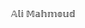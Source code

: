 𝔸𝕝𝕚 𝕄𝕒𝕙𝕞𝕠𝕦𝕕
<html lang="ar" dir="rtl">
<head>
    <meta charset="UTF-8">
    <meta name="viewport" content="width=device-width, initial-scale=1.0">
    <title>حاسبة تطور رأس المال في التداول</title>
    <script src="https://cdn.jsdelivr.net/npm/chart.js"></script>
    <style>
        * {
            margin: 0;
            padding: 0;
            box-sizing: border-box;
            border-radius: 0;
        }

        :root {
            --bg-color: #ffffff;
            --text-color: #333333;
            --input-bg: #f5f5f5;
            --input-border: #ddd;
            --button-bg: #007bff;
            --button-hover: #0056b3;
            --card-bg: #ffffff;
            --card-border: #e0e0e0;
        }

        [data-theme="dark"] {
            --bg-color: #1a1a1a;
            --text-color: #ffffff;
            --input-bg: #2d2d2d;
            --input-border: #444;
            --button-bg: #0d6efd;
            --button-hover: #0b5ed7;
            --card-bg: #2d2d2d;
            --card-border: #444;
        }

        body {
            font-family: 'Segoe UI', Tahoma, Geneva, Verdana, sans-serif;
            background-color: var(--bg-color);
            color: var(--text-color);
            line-height: 1.6;
            transition: all 0.3s ease;
            min-height: 100vh;
        }

        .container {
            max-width: 1400px;
            margin: 0 auto;
            padding: 10px;
            min-height: 100vh;
        }

        .header {
            text-align: center;
            margin-bottom: 20px;
            padding: 10px;
        }

        .header h1 {
            font-size: clamp(1.5rem, 4vw, 2.5rem);
            margin-bottom: 5px;
        }

        .header p {
            font-size: clamp(0.9rem, 2vw, 1.1rem);
        }

        .theme-toggle {
            position: fixed;
            top: 10px;
            left: 10px;
            background: var(--button-bg);
            color: white;
            border: none;
            padding: 8px 12px;
            cursor: pointer;
            transition: background-color 0.3s ease;
            z-index: 1000;
            font-size: clamp(0.8rem, 2vw, 1rem);
        }

        .theme-toggle:hover {
            background: var(--button-hover);
        }

        .main-content {
            display: flex;
            flex-direction: column;
            gap: 15px;
        }

        .inputs-section {
            background: var(--card-bg);
            border: 1px solid var(--card-border);
            padding: 15px;
            width: 100%;
        }

        .chart-section {
            background: var(--card-bg);
            border: 1px solid var(--card-border);
            padding: 15px;
            min-height: 400px;
            width: 100%;
        }

        .input-grid {
            display: grid;
            grid-template-columns: 1fr;
            gap: 15px;
        }

        .input-group {
            display: flex;
            flex-direction: column;
        }

        .input-group label {
            margin-bottom: 5px;
            font-weight: 600;
            font-size: clamp(0.9rem, 2vw, 1rem);
        }

        .input-group input {
            width: 100%;
            padding: 10px;
            background: var(--input-bg);
            border: 1px solid var(--input-border);
            color: var(--text-color);
            font-size: clamp(0.9rem, 2vw, 1rem);
            transition: border-color 0.3s ease;
        }

        .input-group input:focus {
            outline: none;
            border-color: var(--button-bg);
        }

        .ratio-input-group {
            display: flex;
            align-items: center;
            gap: 8px;
        }

        .ratio-input {
            flex: 1;
            min-width: 60px;
        }

        .ratio-separator {
            font-weight: bold;
            font-size: 1.2rem;
        }

        .calculate-btn {
            width: 100%;
            padding: 12px;
            background: var(--button-bg);
            color: white;
            border: none;
            font-size: clamp(1rem, 2.5vw, 1.2rem);
            font-weight: 600;
            cursor: pointer;
            transition: background-color 0.3s ease;
            margin-top: 15px;
        }

        .calculate-btn:hover {
            background: var(--button-hover);
        }

        .results {
            margin-top: 15px;
            padding: 15px;
            background: var(--input-bg);
            border: 1px solid var(--input-border);
        }

        .results h3 {
            margin-bottom: 10px;
            font-size: clamp(1rem, 2.5vw, 1.2rem);
        }

        .result-item {
            display: flex;
            justify-content: space-between;
            margin-bottom: 8px;
            padding: 6px 0;
            border-bottom: 1px solid var(--input-border);
            font-size: clamp(0.9rem, 2vw, 1rem);
        }

        .result-item:last-child {
            border-bottom: none;
        }

        .result-label {
            font-weight: 600;
        }

        .result-value {
            font-weight: bold;
            color: var(--button-bg);
        }

        .chart-section h2 {
            margin-bottom: 15px;
            font-size: clamp(1.1rem, 2.5vw, 1.3rem);
        }

        #capitalChart {
            max-height: 350px;
            width: 100% !important;
            height: auto !important;
        }

        /* Tablet styles */
        @media (min-width: 768px) {
            .container {
                padding: 20px;
            }

            .main-content {
                flex-direction: row;
                gap: 20px;
            }

            .inputs-section {
                flex: 1;
                min-width: 300px;
                max-width: 400px;
            }

            .chart-section {
                flex: 2;
                min-height: 500px;
            }

            .input-grid {
                grid-template-columns: 1fr;
                gap: 18px;
            }

            .inputs-section,
            .chart-section {
                padding: 20px;
            }

            #capitalChart {
                max-height: 400px;
            }
        }

        /* Desktop styles */
        @media (min-width: 1024px) {
            .container {
                padding: 30px;
            }

            .main-content {
                gap: 30px;
            }

            .inputs-section {
                padding: 25px;
            }

            .chart-section {
                padding: 25px;
                min-height: 600px;
            }

            .input-grid {
                gap: 20px;
            }

            #capitalChart {
                max-height: 500px;
            }
        }

        /* Large desktop styles */
        @media (min-width: 1200px) {
            .input-grid {
                grid-template-columns: 1fr 1fr;
                gap: 15px 20px;
            }

            .calculate-btn {
                grid-column: 1 / -1;
            }

            .results {
                grid-column: 1 / -1;
            }
        }

        /* Small mobile adjustments */
        @media (max-width: 480px) {
            .container {
                padding: 8px;
            }

            .theme-toggle {
                position: relative;
                top: auto;
                left: auto;
                margin-bottom: 10px;
                width: 100%;
            }

            .inputs-section,
            .chart-section {
                padding: 12px;
            }

            .input-group input {
                padding: 8px;
            }

            .calculate-btn {
                padding: 10px;
            }

            #capitalChart {
                max-height: 250px;
            }
        }

        /* Very small screens */
        @media (max-width: 320px) {
            .ratio-input-group {
                flex-direction: column;
                gap: 5px;
            }

            .ratio-separator {
                display: none;
            }
        }
    </style>
</head>
<body>
    <div class="container">
        <button class="theme-toggle" onclick="toggleTheme()">🌙 الوضع الليلي</button>
        
        <div class="header">
            <h1>حاسبة تطور رأس المال في التداول</h1>
            <p>احسب تطور رأس مالك بناءً على استراتيجية التداول الخاصة بك</p>
        </div>

        <div class="main-content">
            <div class="inputs-section">
                <h2>المدخلات</h2>
                
                <div class="input-grid">
                    <div class="input-group">
                        <label for="initialCapital">رأس المال الابتدائي</label>
                        <input type="number" id="initialCapital" value="10000" min="1" step="0.01">
                    </div>

                    <div class="input-group">
                        <label for="targetCapital">الهدف النهائي</label>
                        <input type="number" id="targetCapital" value="50000" min="1" step="0.01">
                    </div>

                    <div class="input-group">
                        <label for="riskPercentage">نسبة المخاطرة لكل صفقة (%)</label>
                        <input type="number" id="riskPercentage" value="1" min="0.1" max="100" step="0.1">
                    </div>

                    <div class="input-group">
                        <label>نسبة الربح إلى المخاطرة</label>
                        <div class="ratio-input-group">
                            <input type="number" id="rewardRatio" class="ratio-input" value="2" min="0.1" max="100" step="0.1">
                            <span class="ratio-separator">:</span>
                            <input type="number" id="riskRatio" class="ratio-input" value="1" min="0.1" max="100" step="0.1">
                        </div>
                    </div>

                    <div class="input-group">
                        <label for="winRate">نسبة التداولات الناجحة (%)</label>
                        <input type="number" id="winRate" value="60" min="1" max="100" step="1">
                    </div>

                    <div class="input-group">
                        <label for="tradesPerDay">عدد التداولات اليومية</label>
                        <input type="number" id="tradesPerDay" value="5" min="1" max="100" step="1">
                    </div>

                    <button class="calculate-btn" onclick="calculateCapitalGrowth()">احسب التطور</button>

                    <div class="results" id="results" style="display: none;">
                        <h3>النتائج</h3>
                        <div class="result-item">
                            <span class="result-label">رأس المال النهائي:</span>
                            <span class="result-value" id="finalCapital">-</span>
                        </div>
                        <div class="result-item">
                            <span class="result-label">عدد الأيام:</span>
                            <span class="result-value" id="totalDays">-</span>
                        </div>
                        <div class="result-item">
                            <span class="result-label">إجمالي الصفقات:</span>
                            <span class="result-value" id="totalTrades">-</span>
                        </div>
                        <div class="result-item">
                            <span class="result-label">نسبة النمو:</span>
                            <span class="result-value" id="growthRate">-</span>
                        </div>
                    </div>
                </div>
            </div>

            <div class="chart-section">
                <h2>مخطط تطور رأس المال</h2>
                <canvas id="capitalChart"></canvas>
            </div>
        </div>
    </div>

    <script>
        let chart = null;
        let isDarkMode = false;

        function toggleTheme() {
            isDarkMode = !isDarkMode;
            const body = document.body;
            const button = document.querySelector('.theme-toggle');
            
            if (isDarkMode) {
                body.setAttribute('data-theme', 'dark');
                button.textContent = '☀️ الوضع النهاري';
            } else {
                body.removeAttribute('data-theme');
                button.textContent = '🌙 الوضع الليلي';
            }
            
            // Update chart colors if chart exists
            if (chart) {
                updateChartColors();
            }
        }

        function updateChartColors() {
            const textColor = isDarkMode ? '#ffffff' : '#333333';
            const gridColor = isDarkMode ? '#444' : '#e0e0e0';
            
            chart.options.scales.x.ticks.color = textColor;
            chart.options.scales.y.ticks.color = textColor;
            chart.options.scales.x.grid.color = gridColor;
            chart.options.scales.y.grid.color = gridColor;
            chart.options.plugins.legend.labels.color = textColor;
            chart.update();
        }

        function calculateCapitalGrowth() {
            // Get input values
            const initialCapital = parseFloat(document.getElementById('initialCapital').value);
            const targetCapital = parseFloat(document.getElementById('targetCapital').value);
            const riskPercentage = parseFloat(document.getElementById('riskPercentage').value) / 100;
            const rewardRatio = parseFloat(document.getElementById('rewardRatio').value);
            const riskRatio = parseFloat(document.getElementById('riskRatio').value);
            const winRate = parseFloat(document.getElementById('winRate').value) / 100;
            const tradesPerDay = parseInt(document.getElementById('tradesPerDay').value);

            // Validation
            if (initialCapital <= 0 || targetCapital <= initialCapital) {
                alert('يرجى التأكد من أن رأس المال الابتدائي أكبر من صفر والهدف النهائي أكبر من رأس المال الابتدائي');
                return;
            }

            if (rewardRatio <= 0 || riskRatio <= 0) {
                alert('يرجى التأكد من أن نسبة الربح إلى المخاطرة صحيحة');
                return;
            }

            // Calculate reward to risk ratio
            const rewardToRiskRatio = rewardRatio / riskRatio;

            // Initialize variables
            let currentCapital = initialCapital;
            let days = 0;
            const capitalHistory = [initialCapital];
            const maxDays = 1000; // Prevent infinite loops

            // Simulation
            while (currentCapital < targetCapital && days < maxDays && currentCapital > 0) {
                days++;
                
                // Daily trades simulation
                for (let trade = 0; trade < tradesPerDay; trade++) {
                    const riskAmount = currentCapital * riskPercentage;
                    const profitAmount = riskAmount * rewardToRiskRatio;
                    const randomValue = Math.random();
                    
                    if (randomValue <= winRate) {
                        // Winning trade
                        currentCapital += profitAmount;
                    } else {
                        // Losing trade
                        currentCapital -= riskAmount;
                    }
                    
                    // Stop if capital becomes zero or negative
                    if (currentCapital <= 0) {
                        currentCapital = 0;
                        break;
                    }
                }
                
                capitalHistory.push(currentCapital);
                
                // Stop if capital becomes zero
                if (currentCapital <= 0) {
                    break;
                }
            }

            // Display results
            displayResults(initialCapital, currentCapital, days, tradesPerDay * days);
            
            // Create chart
            createChart(capitalHistory, targetCapital);
        }

        function displayResults(initialCapital, finalCapital, days, totalTrades) {
            const growthRate = ((finalCapital - initialCapital) / initialCapital * 100).toFixed(2);
            
            document.getElementById('finalCapital').textContent = finalCapital.toLocaleString('ar-SA', {
                minimumFractionDigits: 2,
                maximumFractionDigits: 2
            });
            document.getElementById('totalDays').textContent = days.toLocaleString('ar-SA');
            document.getElementById('totalTrades').textContent = totalTrades.toLocaleString('ar-SA');
            document.getElementById('growthRate').textContent = growthRate + '%';
            
            document.getElementById('results').style.display = 'block';
        }

        function createChart(capitalHistory, targetCapital) {
            const ctx = document.getElementById('capitalChart').getContext('2d');
            
            // Destroy existing chart if it exists
            if (chart) {
                chart.destroy();
            }
            
            const labels = capitalHistory.map((_, index) => index);
            const textColor = isDarkMode ? '#ffffff' : '#333333';
            const gridColor = isDarkMode ? '#444' : '#e0e0e0';
            
            chart = new Chart(ctx, {
                type: 'line',
                data: {
                    labels: labels,
                    datasets: [{
                        label: 'رأس المال',
                        data: capitalHistory,
                        borderColor: '#007bff',
                        backgroundColor: 'rgba(0, 123, 255, 0.1)',
                        borderWidth: 2,
                        fill: true,
                        tension: 0.4
                    }, {
                        label: 'الهدف النهائي',
                        data: new Array(capitalHistory.length).fill(targetCapital),
                        borderColor: '#28a745',
                        backgroundColor: 'transparent',
                        borderWidth: 2,
                        borderDash: [5, 5],
                        fill: false,
                        pointRadius: 0
                    }]
                },
                options: {
                    responsive: true,
                    maintainAspectRatio: false,
                    plugins: {
                        legend: {
                            labels: {
                                color: textColor
                            }
                        }
                    },
                    scales: {
                        x: {
                            title: {
                                display: true,
                                text: 'الأيام',
                                color: textColor
                            },
                            ticks: {
                                color: textColor
                            },
                            grid: {
                                color: gridColor
                            }
                        },
                        y: {
                            title: {
                                display: true,
                                text: 'رأس المال',
                                color: textColor
                            },
                            ticks: {
                                color: textColor,
                                callback: function(value) {
                                    return value.toLocaleString('ar-SA');
                                }
                            },
                            grid: {
                                color: gridColor
                            }
                        }
                    }
                }
            });
        }

        // Initialize with default calculation
        window.addEventListener('load', function() {
            calculateCapitalGrowth();
     
